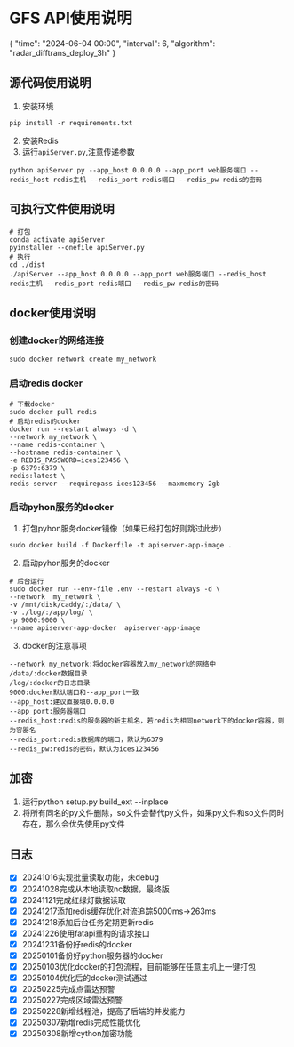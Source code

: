 # GFS API使用说明

{
  "time": "2024-06-04 00:00",
  "interval": 6,
  "algorithm": "radar_difftrans_deploy_3h"
}

## 源代码使用说明
1. 安装环境
```
pip install -r requirements.txt
```
2. 安装Redis
3. 运行`apiServer.py`,注意传递参数
```
python apiServer.py --app_host 0.0.0.0 --app_port web服务端口 --redis_host redis主机 --redis_port redis端口 --redis_pw redis的密码
```
## 可执行文件使用说明
```
# 打包
conda activate apiServer
pyinstaller --onefile apiServer.py
# 执行
cd ./dist
./apiServer --app_host 0.0.0.0 --app_port web服务端口 --redis_host redis主机 --redis_port redis端口 --redis_pw redis的密码
```
## docker使用说明
### 创建docker的网络连接
```
sudo docker network create my_network
```
### 启动redis docker
```
# 下载docker
sudo docker pull redis
# 启动redis的docker
docker run --restart always -d \
--network my_network \
--name redis-container \
--hostname redis-container \
-e REDIS_PASSWORD=ices123456 \
-p 6379:6379 \
redis:latest \
redis-server --requirepass ices123456 --maxmemory 2gb
```
### 启动pyhon服务的docker
1. 打包pyhon服务docker镜像（如果已经打包好则跳过此步）
```
sudo docker build -f Dockerfile -t apiserver-app-image .
```
2. 启动pyhon服务的docker
```
# 后台运行
sudo docker run --env-file .env --restart always -d \
--network  my_network \
-v /mnt/disk/caddy/:/data/ \
-v ./log/:/app/log/ \
-p 9000:9000 \
--name apiserver-app-docker  apiserver-app-image
```
3. docker的注意事项
```
--network my_network:将docker容器放入my_network的网络中
/data/:docker数据目录
/log/:docker的日志目录
9000:docker默认端口和--app_port一致
--app_host:建议直接填0.0.0.0
--app_port:服务器端口
--redis_host:redis的服务器的新主机名，若redis为相同network下的docker容器，则为容器名
--redis_port:redis数据库的端口，默认为6379
--redis_pw:redis的密码，默认为ices123456
```
## 加密
1. 运行python setup.py build_ext --inplace
2. 将所有同名的py文件删除，so文件会替代py文件，如果py文件和so文件同时存在，那么会优先使用py文件
## 日志
- [X] 20241016实现批量读取功能，未debug
- [X] 20241028完成从本地读取nc数据，最终版
- [X] 20241121完成红绿灯数据读取
- [X] 20241217添加redis缓存优化对流追踪5000ms->263ms
- [X] 20241218添加后台任务定期更新redis
- [X] 20241226使用fatapi重构的请求接口
- [X] 20241231备份好redis的docker
- [X] 20250101备份好python服务器的docker
- [X] 20250103优化docker的打包流程，目前能够在任意主机上一键打包
- [x] 20250104优化后的docker测试通过
- [x] 20250225完成点雷达预警
- [x] 20250227完成区域雷达预警
- [x] 20250228新增线程池，提高了后端的并发能力
- [x] 20250307新增redis完成性能优化
- [x] 20250308新增cython加密功能